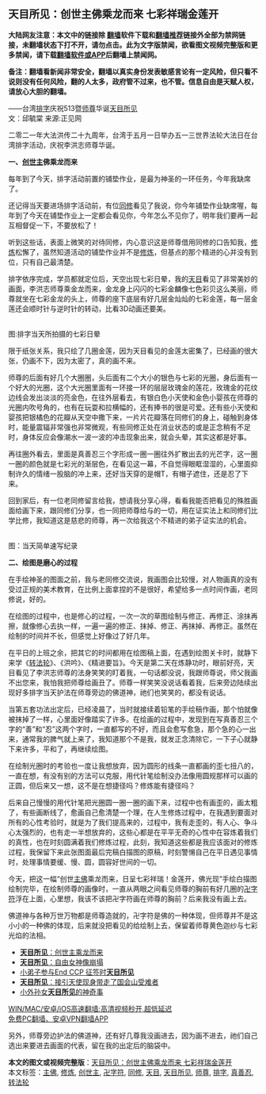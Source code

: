  <h2>天目所见：创世主佛乘龙而来 七彩祥瑞金莲开</h2> <p class="notice"><b>大陆网友注意：本文中的链接除 <a href="https://github.com/bannedbook/fanqiang" >翻墙</a>软件下载和<a href="https://github.com/killgcd/justmysocks/blob/master/README.md">翻墙推荐</a>链接外全部为禁网链接，未翻墙状态下打不开，请勿点击。此为文字版禁闻，欲看图文视频完整版和更多禁闻，请下载<a href="https://github.com/bannedbook/fanqiang">翻墙软件或APP</a>后翻墙上禁闻网。</p><p>备注：翻墙看新闻非常安全，翻墙以真实身份发表敏感言论有一定风险，但只看不说则没有任何风险，翻的人太多，政府管不过来，也不管。信息自由是天赋人权，请放心大胆的翻墙。</b></p>  <div class="entry"> <p>——台湾<a href="https://www.bannedbook.org/bnews/tag/%E6%8E%92%E5%AD%97/" class="st_tag internal_tag" rel="tag" title="标签 排字 下的日志">排字</a>庆祝513暨<a href="https://www.bannedbook.org/bnews/tag/%E5%B8%88%E5%B0%8A/" class="st_tag internal_tag" rel="tag" title="标签 师尊 下的日志">师尊</a>华诞<a href="https://www.bannedbook.org/bnews/tag/%e5%a4%a9%e7%9b%ae%e6%89%80%e8%a7%81/" class="st_tag internal_tag" rel="tag" title="标签 天目所见 下的日志">天目所见</a><br /> 文：邱毓棠 来源:正见网</p> <p>二零二一年大法洪传二十九周年，台湾于五月一日举办五一三世界法轮大法日在台湾排字活动，庆祝李洪志师尊华诞。</p> <p></p> <p><strong>一、<a href="https://www.bannedbook.org/bnews/tag/%E5%88%9B%E4%B8%96%E4%B8%BB/" class="st_tag internal_tag" rel="tag" title="标签 创世主 下的日志">创世主</a>佛乘龙而来</strong></p> <p>每年到了今天，排字活动前置的铺垫作业，是最为神圣的一环任务，今年我缺席了。</p> <p>还记得当天要进场排字活动前，有位<a href="https://www.bannedbook.org/bnews/tag/%e5%90%8c%e4%bf%ae/" class="st_tag internal_tag" rel="tag" title="标签 同修 下的日志">同修</a>看见了我说，你今年铺垫作业缺席喔，每年到了今天在铺垫作业上一定都会看见你，今年怎么不见你了，明年我们要再一起互相督促一下，不要放松了！</p>  <p>听到这些话，表面上微笑的对待同修，内心意识这是师尊借用同修的口告知我，<span class='wp_keywordlink'><a href="https://www.qi-gong.me/" title="气功修炼网" target="_blank">修炼</a></span>松懈了，虽然知道活动的铺垫作业并不是<a href="https://www.bannedbook.org/bnews/tag/%e4%bf%ae%e7%82%bc/" class="st_tag internal_tag" rel="tag" title="标签 修炼 下的日志">修炼</a>，但基点的那个精进的心并没有到位，只有自己最清楚。</p> <p>排字依序完成，学员都就定位后，天空出现七彩日晕，我的<a href="https://www.bannedbook.org/bnews/tag/%E5%A4%A9%E7%9B%AE/" class="st_tag internal_tag" rel="tag" title="标签 天目 下的日志">天目</a>看见了非常美妙的画面，李洪志师尊乘金龙而来，金龙身上闪闪的七彩金麟像七色彩贝这么美丽，师尊就坐在七彩金龙的头上，师尊的座下底层有好几层金灿灿的七彩金莲，每一层金莲还会顺时针与逆时针的转动，比看3D动画还要美。</p> <p><br /> 图:排字当天所拍摄的七彩日晕</p> <p>限于纸张关系，我只绘了几圈金莲，因为天目看见的金莲太密集了，已经画的很大张，仍画不下，因为太密了，真的画不来。</p> <p>师尊的后面有好几个大圈圈，头后面有二个大小的银色与七彩的光圈，身后面有一个好大的光圈，这个大光圈里面有一环接一环的层层玫瑰金的莲花，玫瑰金的花纹边线会发出淡淡的亮金色，在往外层看去，有银白色小天使和金色小婴孩在师尊的光圈内吹号角的，也有在玩耍和拉横幅的，还有捧书的很是可爱。还有些小天使和婴孩把银橘色的花瓣从天空中撒下来，一片片花瓣落在同修们的身上，碰触到身体时，能量震辐非常强也非常微观，有些同修正处在消业状态的或是正念稍有不足时，身体反应会像潮水一波一波的冲击现象出来，就会头晕，其实这都是好事。</p> <p>再往圈外看去，里面是真善忍三个字形成一圈一圈往外扩散出去的光芒字，这一圈一圈的颜色就是七彩光的渐层色，在看见这一幕，不自觉得眼眶湿湿的，心里面抑制许久的情绪一股脑的冲上来，还好当天穿的是帽T，有帽子遮住，还是忍了下来。</p>  <p>回到家后，有一位老同修留言给我，想请我分享心得，看看我能否把看见的殊胜画面给画下来，跟同修们分享，也一同把师尊给与的一切，用在证实法上和同修们比学比修，我知道这是慈悲的师尊，再一次给我这个不精进的弟子证实法的机会。</p> <p><br /> 图：当天简单速写纪录</p> <p><strong>二、绘图是磨心的过程</strong></p> <p>在手绘神圣的图面之前，我与老同修交流说，我画图会比较慢，对人物画真的没有受过正规的美术教育，在比例上面拿捏的不是很好，希望给多一点时间作画，老同修说，好的。</p> <p>在绘图的过程中，也是修心的过程，一次一次的草图绘制与修正、再修正、涂抺再擦，就像修心去执一样，一遍一遍的修正、抹掉、修正、再抹掉、再修正。虽然在绘制的时间并不长，但感觉上好像过了好几年。</p> <p>在平日的上班之余，把其它的时间都用在绘图稿上面，在遇到绘图关卡时，就静下来学《<span class='wp_keywordlink'><a href="https://gb.falundafa.org/chigb/zfl.htm" title="《转法轮》" target="_blank">转法轮</a></span>》、《洪吟》、《精进要旨》。今天是第二天在炼静功时，眼前好亮，天目看见了李洪志师尊的法身笑笑的盯着我，一句话都没说，我跟师尊说，师父我画不出您来，我怕我把师尊给画丑了。师尊一样笑笑没说话看着我，后来旁边陆续出现好多排字当天护法在师尊旁边的佛道神，祂们也笑笑的，都没有说话。</p>  <p>当第五套功法出定后，已经凌晨了，当时就接续着铅笔的手绘稿作画，那个怕就像被抹掉了一样，心里面好像踏实了许多。在绘画的过程中，发现到在写真善忍三个字的“善”和“忍”这两个字时，一直都写的不好，而且会愈写愈急，那个急的心一出来，通常我的脾气就上来了，我知道那个不是我，就发正念清除它，一下子心就静下来许多，平和了，再继续绘图。</p> <p>在绘制光圈时的考验也一度让我想放弃，因为圆形的线条一直都画的歪七扭八的，一直在想，有没有别的方法可以克服，用代针笔绘制没办法像用圆规那样可以画的正圆，但后来又一想，这不是在想捷径吗？修炼能有捷径吗？</p> <p>后来自己慢慢的用代针笔把光圈圆一圈一圈的画下来，过程中也有画歪的，画太粗了，有些画断线了，愈画自己愈清楚一个理，在人生修炼过程中，在我遇到要面对所有的心性考验时，就是为了我们提高来的，过程中，我有走歪的，有人心、争斗心太强烈的，也有走一半想放弃的，这些心都是在平平无奇的心性中在容炼着我们的真性，也在时刻圆满着我们修炼过程，此刻，我知道这些都是我应该面对的修炼过程，我保留下来此张图面最后完稿白描图的原稿，时刻警愓自己在平日遇见事情时，处理事情要缓、慢、圆，圆容好世间的一切。</p> <p>今天，把这一幅“创世<a href="https://www.bannedbook.org/bnews/tag/%e4%b8%bb%e4%bd%9b/" class="st_tag internal_tag" rel="tag" title="标签 主佛 下的日志">主佛</a>乘龙而来，日呈七彩祥瑞！金莲开，佛光现”手绘白描图绘制完毕，在绘制师尊的画像时，一直从两眼之间看见师尊的胸前有好几圈的<a href="https://www.bannedbook.org/bnews/tag/%E5%8D%8D%E5%AD%97%E7%AC%A6/" class="st_tag internal_tag" rel="tag" title="标签 卍字符 下的日志">卍字符</a>浮在上面，心里想，我该不该把卍字符画在师尊的胸前？后来我没有画上去。</p> <p>佛道神与各种万世万物都是师尊造就的，卍字符是佛的一种体现，但师尊并不是这小小的一种佛的体现，后来就没把看见的给绘制上去，保留着师尊黄色迦纱与七彩光焰的法相。</p> <ul class='op-related-articles' title='相关阅读'> <li><a href='https://www.bannedbook.org/bnews/comments/20210506/1540868.html' target='_blank'><b>天目所见</b>：创世主乘龙而来</a></li> <li><a href='https://www.bannedbook.org/bnews/worldnews/usa/20210311/1502798.html' target='_blank'><b>天目所见</b>：自由女神像崩塌</a></li> <li><a href='https://www.bannedbook.org/bnews/aomi/life/20210210/1485120.html' target='_blank'>小弟子参与End CCP 征签时<b>天目所见</b></a></li> <li><a href='https://www.bannedbook.org/bnews/comments/20210108/1463418.html' target='_blank'><b>天目所见</b>：接引天使现身带走了国会山受难者</a></li> <li><a href='https://www.bannedbook.org/bnews/aomi/life/20201228/1456034.html' target='_blank'>小外孙女<b>天目所见</b>的神奇事</a></li> </ul> <p class="texttj"> <a href="https://github.com/bannedbook/fanqiang/wiki/V2ray%E6%9C%BA%E5%9C%BA" target="_blank">WIN/MAC/安卓/iOS高速翻墙:高清视频秒开,超低延迟</a><br/> <a href="https://github.com/bannedbook/fanqiang/wiki/%E7%A6%81%E9%97%BB%E7%BD%91%E5%AE%89%E5%8D%93%E7%BF%BB%E5%A2%99%E6%96%B0%E9%97%BBAPP" target="_blank">免费PC翻墙、安卓VPN翻墙APP</a></p> <div id="archive-pix-1" class="banner-ads"> <!-- AuctionX Display platform tag START --> <div id="26318x728x90x621x_ADSLOT1" clicktrack="%%CLICK_URL_ESC%%"></div> <!-- AuctionX Display platform tag END --> </div> <div id="archive-pix-2" class="banner-ads"> <!-- AuctionX Display platform tag START --> <div id="26315x300x250x621x_ADSLOT1" clicktrack="%%CLICK_URL_ESC%%"></div> <!-- AuctionX Display platform tag END --> </div><p>另外，师尊旁边护法的佛道神，还有好几尊我没画进去，因为画不进去，祂们自己选出来要进去画面的代表，留在我的出定后的脑袋中。</p><a name='sharetosocial'></a>       <div><b>本文的图文或视频完整版</b>：<a href='https://www.bannedbook.org/bnews/comments/20210507/1540851.html'>天目所见：创世主佛乘龙而来 七彩祥瑞金莲开</a></div>  </div><!--END ENTRY--> <div class="postfooter"> <div>本文标签：<a href="https://www.bannedbook.org/bnews/tag/%e4%b8%bb%e4%bd%9b/" rel="tag">主佛</a>, <a href="https://www.bannedbook.org/bnews/tag/%e4%bf%ae%e7%82%bc/" rel="tag">修炼</a>, <a href="https://www.bannedbook.org/bnews/tag/%E5%88%9B%E4%B8%96%E4%B8%BB/" rel="tag">创世主</a>, <a href="https://www.bannedbook.org/bnews/tag/%E5%8D%8D%E5%AD%97%E7%AC%A6/" rel="tag">卍字符</a>, <a href="https://www.bannedbook.org/bnews/tag/%e5%90%8c%e4%bf%ae/" rel="tag">同修</a>, <a href="https://www.bannedbook.org/bnews/tag/%E5%A4%A9%E7%9B%AE/" rel="tag">天目</a>, <a href="https://www.bannedbook.org/bnews/tag/%e5%a4%a9%e7%9b%ae%e6%89%80%e8%a7%81/" rel="tag">天目所见</a>, <a href="https://www.bannedbook.org/bnews/tag/%E5%B8%88%E5%B0%8A/" rel="tag">师尊</a>, <a href="https://www.bannedbook.org/bnews/tag/%E6%8E%92%E5%AD%97/" rel="tag">排字</a>, <a href="https://www.bannedbook.org/bnews/tag/%E7%9C%9F%E5%96%84%E5%BF%8D/" rel="tag">真善忍</a>, <a href="https://www.bannedbook.org/bnews/tag/%E8%BD%AC%E6%B3%95%E8%BD%AE/" rel="tag">转法轮</a></div>  </div><!--END POSTFOOTER--> 